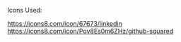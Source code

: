 Icons Used:

https://icons8.com/icon/67673/linkedin
https://icons8.com/icon/Pov8Es0m6ZHz/github-squared